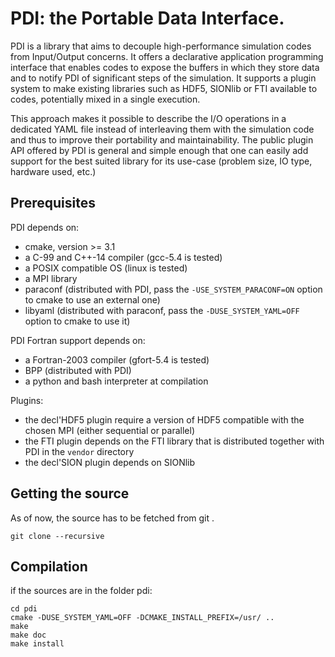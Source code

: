 # PDI: the Portable Data Interface.

PDI is a library that aims to decouple high-performance simulation codes from Input/Output concerns.
It offers a declarative application programming interface that enables codes to expose the buffers in which they store data and to notify PDI of significant steps of the simulation.
It supports a plugin system to make existing libraries such as HDF5, SIONlib or FTI available to codes, potentially mixed in a single execution.

This approach makes it possible to describe the I/O operations in a dedicated YAML file instead of interleaving them with the simulation code and thus to improve their portability and maintainability.
The public plugin API offered by PDI is general and simple enough that one can easily add support for the best suited library for its use-case (problem size, IO type, hardware used, etc.)


## Prerequisites

PDI depends on:
  * cmake, version >= 3.1
  * a C-99 and C++-14 compiler (gcc-5.4 is tested)
  * a POSIX compatible OS (linux is tested)
  * a MPI library
  * paraconf (distributed with PDI, pass the `-USE_SYSTEM_PARACONF=ON` option to cmake to use an external one)
  * libyaml (distributed with paraconf, pass the `-DUSE_SYSTEM_YAML=OFF` option to cmake to use it)

PDI Fortran support depends on:
  * a Fortran-2003 compiler (gfort-5.4 is tested)
  * BPP (distributed with PDI)
  * a python and bash interpreter at compilation

Plugins:
  * the decl'HDF5 plugin require a version of HDF5 compatible with the chosen MPI (either sequential or parallel)
  * the FTI plugin depends on the FTI library that is distributed together with PDI in the `vendor` directory
  * the decl'SION plugin depends on SIONlib

## Getting the source

As of now, the source has to be fetched from git .

```
git clone --recursive 
```

## Compilation

if the sources are in the folder pdi:

```
cd pdi
cmake -DUSE_SYSTEM_YAML=OFF -DCMAKE_INSTALL_PREFIX=/usr/ .. 
make
make doc
make install
```
